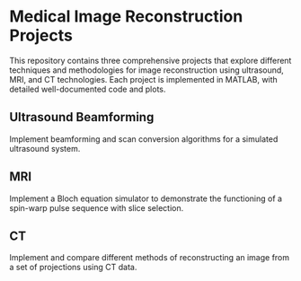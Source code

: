 # Medical Image Reconstruction Projects

This repository contains three comprehensive projects that explore different techniques and methodologies for image reconstruction using ultrasound, MRI, and CT technologies. Each project is implemented in MATLAB, with detailed well-documented code and plots.

## Ultrasound Beamforming

Implement beamforming and scan conversion algorithms for a simulated ultrasound system.

## MRI

Implement a Bloch equation simulator to demonstrate the functioning of a spin-warp pulse sequence with slice selection.

## CT

Implement and compare different methods of reconstructing an image from a set of projections using CT data.
